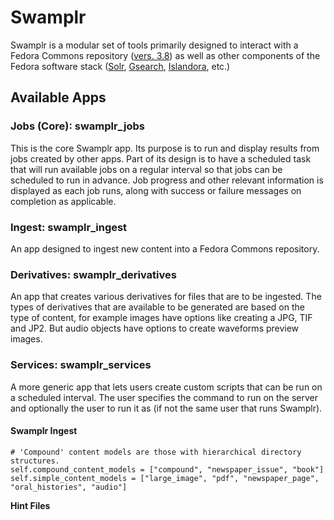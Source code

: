 # Swamplr

Swamplr is a modular set of tools primarily designed to interact with a Fedora Commons repository ([vers. 3.8](https://wiki.duraspace.org/display/FEDORA38/Fedora+3.8+Documentation)) as well as other components of the Fedora software stack ([Solr](https://lucene.apache.org/solr/guide/), [Gsearch](https://github.com/fcrepo3/gsearch), [Islandora](https://wiki.duraspace.org/display/ISLANDORA/Islandora), etc.)

## Available Apps

### Jobs (Core): swamplr_jobs
This is the core Swamplr app. Its purpose is to run and display results from jobs created by other apps. Part of its
design is to have a scheduled task that will run available jobs on a regular interval so that jobs can be scheduled to run
in advance. Job progress and other relevant information is displayed as each job runs, along with success or failure messages
on completion as applicable.

### Ingest: swamplr_ingest
An app designed to ingest new content into a Fedora Commons repository.

### Derivatives: swamplr_derivatives
An app that creates various derivatives for files that are to be ingested. The types of derivatives that are available to be generated are based on the type of content, for example images have options like creating a JPG, TIF and JP2. But audio objects have options to create waveforms preview images.  

### Services: swamplr_services
A more generic app that lets users create custom scripts that can be run on a scheduled interval. The user specifies the
command to run on the server and optionally the user to run it as (if not the same user that runs Swamplr).



#### Swamplr Ingest

```
# 'Compound' content models are those with hierarchical directory structures.
self.compound_content_models = ["compound", "newspaper_issue", "book"]
self.simple_content_models = ["large_image", "pdf", "newspaper_page", "oral_histories", "audio"]
```


**Hint Files**
